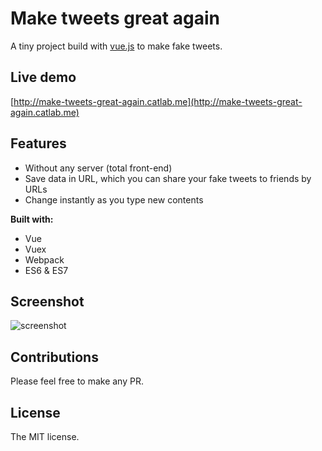 
Make tweets great again
===

A tiny project build with [vue.js](https://vuejs.org/) to make fake tweets.

## Live demo

[http://make-tweets-great-again.catlab.me](http://make-tweets-great-again.catlab.me)

## Features

- Without any server (total front-end)
- Save data in URL, which you can share your fake tweets to friends by URLs
- Change instantly as you type new contents

**Built with:**

- Vue
- Vuex
- Webpack
- ES6 & ES7

## Screenshot

![screenshot](http://i.imgur.com/pZAUmpn.png)

## Contributions

Please feel free to make any PR.

## License

The MIT license.